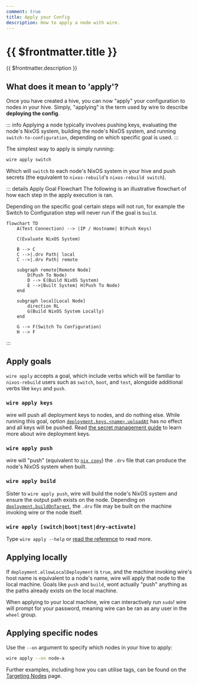 ```yaml
---
comment: true
title: Apply your Config
description: How to apply a node with wire.
---
```


# {{ $frontmatter.title }}

{{ $frontmatter.description }}

## What does it mean to 'apply'?

Once you have created a hive, you can now "apply" your
configuration to nodes in your hive. Simply, "applying" is the term used by wire to describe **deploying the
config**.

::: info
Applying a node typically involves pushing keys,
evaluating the node's NixOS system, building the node's NixOS system, and running
`switch-to-configuration`, depending on which specific goal is used.
:::

The simplest way to apply is simply running:

```sh
wire apply switch
```

Which will `switch` to each node's NixOS system in your hive and push
secrets (the equivalent to `nixos-rebuild`'s `nixos-rebuild switch`).

::: details Apply Goal Flowchart
The following is an illustrative flowchart of how each step in the apply execution is ran.

Depending on the specific goal certain steps will not run, for example the
Switch to Configuration step will never run if the goal is `build`.

```mermaid
flowchart TD
    A(Test Connection) --> |IP / Hostname| B(Push Keys)

    C(Evaluate NixOS System)

    B --> C
    C -->|.drv Path| local
    C -->|.drv Path| remote

    subgraph remote[Remote Node]
        D(Push To Node)
        D --> E(Build NixOS System)
        E -->|Built System| H(Push To Node)
    end

    subgraph local[Local Node]
        direction RL
        G(Build NixOS System Locally)
    end

    G --> F(Switch To Configuration)
    H --> F
```

:::

## Apply goals

`wire apply` accepts a goal, which include verbs which will be familiar to
`nixos-rebuild` users such as `switch`, `boot`, and `test`, alongside additional verbs
like `keys` and `push`.

### `wire apply keys`

wire will push all deployment keys to nodes, and do nothing else. While running
this goal, option
[`deployment.keys.<name>.uploadAt`](/reference/module#deployment-keys-name-uploadat)
has no effect and all keys will be pushed. Read [the secret management guide](./keys)
to learn more about wire deployment keys.

### `wire apply push`

wire will "push" (equivalent to [`nix
copy`](https://nix.dev/manual/nix/2.18/command-ref/new-cli/nix3-copy)) the
`.drv` file that can produce the node's NixOS system when built.

### `wire apply build`

Sister to `wire apply push`, wire will build the
node's NixOS system and ensure the output path exists on the node. Depending on
[`deployment.buildOnTarget`](/reference/module#deployment-buildontarget), the
`.drv` file may be built on the machine invoking wire or the node itself.

### `wire apply [switch|boot|test|dry-activate]`

Type `wire apply --help` or
[read the reference](../reference/cli#wire-apply) to read more.

## Applying locally

If `deployment.allowLocalDeployment` is `true`, and the machine invoking wire's
host name is equivalent to a node's name, wire will apply that node to the local
machine. Goals like `push` and `build`, wont actually "push" anything as
the paths already exists on the local machine.

When applying to your local machine, wire can interactively run `sudo`!
wire will prompt for your password, meaning wire can be ran as any user in
the `wheel` group.

## Applying specific nodes

Use the `--on` argument to specify which nodes in your hive to apply:

```sh
wire apply --on node-a
```

Further examples, including how you can utilise tags, can be found on the [Targeting Nodes](./targeting) page.
